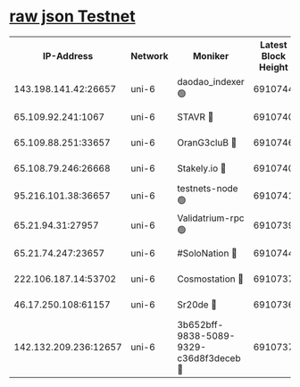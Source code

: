 [raw json Testnet](https://rpc-check.junot.stavr.tech/junot/rpc-junot-result.json)
=


<table><tr><th>IP-Address</th><th>Network</th><th>Moniker</th><th>Latest Block Height</th><th>Earliest Block Height</th><th>Catching Up</th><th>Tx Index</th><th>Voting Power</th><th>Scan Time</th></tr><tr><td>143.198.141.42:26657</td><td>uni-6</td><td>daodao_indexer 🟢</td><td>6910744</td><td>1</td><td>False</td><td>off</td><td>0</td><td>2024-01-10T09:42:02.996983771UTC</td></tr><tr><td>65.109.92.241:1067</td><td>uni-6</td><td>STAVR 🔴</td><td>6910740</td><td>1138541</td><td>False</td><td>on</td><td>6042</td><td>2024-01-10T09:41:52.885228271UTC</td></tr><tr><td>65.109.88.251:33657</td><td>uni-6</td><td>OranG3cluB 🔴</td><td>6910746</td><td>1138541</td><td>False</td><td>on</td><td>11</td><td>2024-01-10T09:42:07.500378522UTC</td></tr><tr><td>65.108.79.246:26668</td><td>uni-6</td><td>Stakely.io 🔴</td><td>6910740</td><td>1570872</td><td>False</td><td>on</td><td>1358933</td><td>2024-01-10T09:41:53.255436007UTC</td></tr><tr><td>95.216.101.38:36657</td><td>uni-6</td><td>testnets-node 🟢</td><td>6910741</td><td>1615130</td><td>False</td><td>on</td><td>0</td><td>2024-01-10T09:41:55.618736933UTC</td></tr><tr><td>65.21.94.31:27957</td><td>uni-6</td><td>Validatrium-rpc 🟢</td><td>6910739</td><td>2943363</td><td>False</td><td>on</td><td>0</td><td>2024-01-10T09:41:48.410880537UTC</td></tr><tr><td>65.21.74.247:23657</td><td>uni-6</td><td>#SoloNation 🔴</td><td>6910744</td><td>5208001</td><td>False</td><td>on</td><td>112</td><td>2024-01-10T09:42:02.084675931UTC</td></tr><tr><td>222.106.187.14:53702</td><td>uni-6</td><td>Cosmostation 🔴</td><td>6910737</td><td>5344501</td><td>False</td><td>on</td><td>110003</td><td>2024-01-10T09:41:45.975660601UTC</td></tr><tr><td>46.17.250.108:61157</td><td>uni-6</td><td>Sr20de 🔴</td><td>6910736</td><td>6419777</td><td>False</td><td>on</td><td>37</td><td>2024-01-10T09:41:40.230877980UTC</td></tr><tr><td>142.132.209.236:12657</td><td>uni-6</td><td>3b652bff-9838-5089-9329-c36d8f3deceb 🔴</td><td>6910737</td><td>6901280</td><td>False</td><td>on</td><td>157563</td><td>2024-01-10T09:41:44.545995557UTC</td></tr></table>